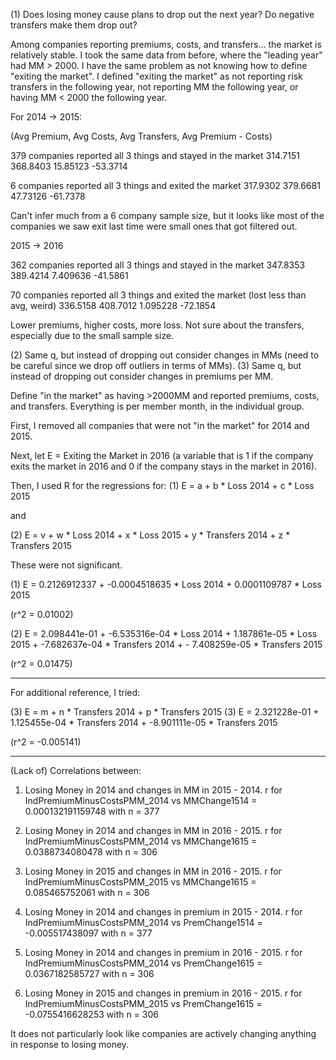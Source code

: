 (1) Does losing money cause plans to drop out the next year? Do negative transfers make them drop out?

Among companies reporting premiums, costs, and transfers... the market is relatively stable. I took the same data from before, where the "leading year" had MM > 2000. I have the same problem as not knowing how to define "exiting the market". I defined "exiting the market" as not reporting risk transfers in the following year, not reporting MM the following year, or having MM < 2000 the following year.

For 2014 -> 2015:

(Avg Premium, Avg Costs, Avg Transfers, Avg Premium - Costs)

379 companies reported all 3 things and stayed in the market
314.7151	368.8403	15.85123	-53.3714

6 companies reported all 3 things and exited the market
317.9302	379.6681	47.73126	-61.7378

Can't infer much from a 6 company sample size, but it looks like most of the companies we saw exit last time were small ones that got filtered out. 

2015 -> 2016

362 companies reported all 3 things and stayed in the market
347.8353	389.4214	7.409636	-41.5861

70 companies reported all 3 things and exited the market (lost less than avg, weird)
336.5158	408.7012	1.095228	-72.1854

Lower premiums, higher costs, more loss. Not sure about the transfers, especially due to the small sample size.


(2) Same q, but instead of dropping out consider changes in MMs (need to be careful since we drop off outliers in terms of MMs). 
(3) Same q, but instead of dropping out consider changes in premiums per MM. 

Define "in the market" as having >2000MM and reported premiums, costs, and transfers. Everything is per member month, in the individual group.

First, I removed all companies that were not "in the market" for 2014 and 2015.

Next, let E = Exiting the Market in 2016 (a variable that is 1 if the company exits the market in 2016 and 0 if the company stays in the market in 2016).

Then, I used R for the regressions for:
(1) E = a + b * Loss 2014 + c * Loss 2015 

and

(2) E = v + w * Loss 2014 + x * Loss 2015 + y * Transfers 2014 + z * Transfers 2015

These were not significant.

(1) E = 0.2126912337 + -0.0004518635 * Loss 2014 + 0.0001109787 * Loss 2015

(r^2 = 0.01002)

(2) E =  2.098441e-01  +  -6.535316e-04 * Loss 2014 +  1.187861e-05 * Loss 2015 +  -7.682637e-04 * Transfers 2014 + - 7.408259e-05 * Transfers 2015 

(r^2 = 0.01475)

---

For additional reference, I tried:

(3) E = m + n * Transfers 2014 + p * Transfers 2015
(3) E = 2.321228e-01 + 1.125455e-04 * Transfers 2014 + -8.901111e-05 * Transfers 2015

(r^2 = -0.005141)

---

(Lack of) Correlations between:

1. Losing Money in 2014 and changes in MM in 2015 - 2014.
r for IndPremiumMinusCostsPMM_2014 vs MMChange1514 = 0.000132191159748 with n = 377

2. Losing Money in 2014 and changes in MM in 2016 - 2015. 
r for IndPremiumMinusCostsPMM_2014 vs MMChange1615 = 0.0388734080478 with n = 306

3. Losing Money in 2015 and changes in MM in 2016 - 2015.
r for IndPremiumMinusCostsPMM_2015 vs MMChange1615 = 0.085465752061 with n = 306

4. Losing Money in 2014 and changes in premium in 2015 - 2014.
r for IndPremiumMinusCostsPMM_2014 vs PremChange1514 = -0.005517438097 with n = 377

5. Losing Money in 2014 and changes in premium  in 2016 - 2015. 
r for IndPremiumMinusCostsPMM_2014 vs PremChange1615 = 0.0367182585727 with n = 306

6. Losing Money in 2015 and changes in premium  in 2016 - 2015. 
r for IndPremiumMinusCostsPMM_2015 vs PremChange1615 = -0.0755416628253 with n = 306

It does not particularly look like companies are actively changing anything in response to losing money.
